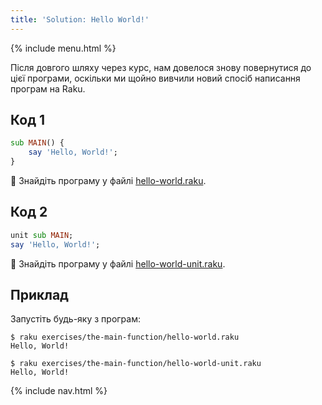 ```yaml
---
title: 'Solution: Hello World!'
---
```


{% include menu.html %}

Після довгого шляху через курс, нам довелося знову повернутися до цієї програми, оскільки ми щойно вивчили новий спосіб написання програм на Raku.

## Код 1

```raku
sub MAIN() {
    say 'Hello, World!';
}
```

🦋 Знайдіть програму у файлі [hello-world.raku](https://github.com/ash/raku-course/blob/master/exercises/the-main-function/hello-world.raku).

## Код 2

```raku
unit sub MAIN;
say 'Hello, World!';
```

🦋 Знайдіть програму у файлі [hello-world-unit.raku](https://github.com/ash/raku-course/blob/master/exercises/the-main-function/hello-world-unit.raku).

## Приклад

Запустіть будь-яку з програм:

```console
$ raku exercises/the-main-function/hello-world.raku
Hello, World!

$ raku exercises/the-main-function/hello-world-unit.raku
Hello, World!
```

{% include nav.html %}